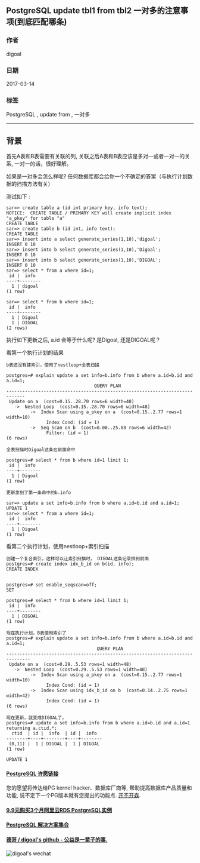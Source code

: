 ## PostgreSQL update tbl1 from tbl2 一对多的注意事项(到底匹配哪条)    
                                                                                                                  
### 作者                                                                                                                                                               
digoal                                                                                                             
                                                                                                                    
### 日期                                                                                                               
2017-03-14                                                                                                              
                                                                                                                
### 标签                                                                                                             
PostgreSQL , update from , 一对多                     
                                                                                                                  
----                                                                                                            
                                                                                                                     
## 背景                          
首先A表和B表需要有关联的列, 关联之后A表和B表应该是多对一或者一对一的关系, 一对一的话，很好理解。  
  
如果是一对多会怎么样呢? 任何数据库都会给你一个不确定的答案（与执行计划数据的扫描方法有关）  
  
测试如下 :   
  
```  
sar=> create table a (id int primary key, info text);  
NOTICE:  CREATE TABLE / PRIMARY KEY will create implicit index "a_pkey" for table "a"  
CREATE TABLE  
sar=> create table b (id int, info text);  
CREATE TABLE  
sar=> insert into a select generate_series(1,10),'digoal';  
INSERT 0 10  
sar=> insert into b select generate_series(1,10),'Digoal';  
INSERT 0 10  
sar=> insert into b select generate_series(1,10),'DIGOAL';  
INSERT 0 10  
sar=> select * from a where id=1;  
 id |  info    
----+--------  
  1 | digoal  
(1 row)  
  
sar=> select * from b where id=1;  
 id |  info    
----+--------  
  1 | Digoal  
  1 | DIGOAL  
(2 rows)  
```  
  
执行如下更新之后, a.id 会等于什么呢? 是Digoal, 还是DIGOAL呢？  
  
看第一个执行计划的结果  
  
```  
b表还没有建索引，使用了nestloop+全表扫描  
  
postgres=# explain update a set info=b.info from b where a.id=b.id and a.id=1;  
                                 QUERY PLAN                                    
-----------------------------------------------------------------------------  
 Update on a  (cost=0.15..28.70 rows=6 width=48)  
   ->  Nested Loop  (cost=0.15..28.70 rows=6 width=48)  
         ->  Index Scan using a_pkey on a  (cost=0.15..2.77 rows=1 width=10)  
               Index Cond: (id = 1)  
         ->  Seq Scan on b  (cost=0.00..25.88 rows=6 width=42)  
               Filter: (id = 1)  
(6 rows)  
  
全表扫描时Digoal这条在前面命中  
  
postgres=# select * from b where id=1 limit 1;  
 id |  info    
----+--------  
  1 | Digoal  
(1 row)  
  
更新拿到了第一条命中的b.info  
  
sar=> update a set info=b.info from b where a.id=b.id and a.id=1;  
UPDATE 1  
sar=> select * from a where id=1;  
 id |  info    
----+--------  
  1 | Digoal  
(1 row)  
```  
  
看第二个执行计划，使用nestloop+索引扫描  
  
```  
创建一个复合索引，这样可以让索引扫描时， DIGOAL这条记录排到前面  
postgres=# create index idx_b_id on b(id, info);  
CREATE INDEX  
  
  
postgres=# set enable_seqscan=off;  
SET  
  
postgres=# select * from b where id=1 limit 1;  
 id |  info    
----+--------  
  1 | DIGOAL  
(1 row)  
  
现在执行计划，B表使用索引了  
postgres=# explain update a set info=b.info from b where a.id=b.id and a.id=1;  
                                  QUERY PLAN                                     
-------------------------------------------------------------------------------  
 Update on a  (cost=0.29..5.53 rows=1 width=48)  
   ->  Nested Loop  (cost=0.29..5.53 rows=1 width=48)  
         ->  Index Scan using a_pkey on a  (cost=0.15..2.77 rows=1 width=10)  
               Index Cond: (id = 1)  
         ->  Index Scan using idx_b_id on b  (cost=0.14..2.75 rows=1 width=42)  
               Index Cond: (id = 1)  
(6 rows)  
  
现在更新，就变成DIGOAL了。  
postgres=# update a set info=b.info from b where a.id=b.id and a.id=1 returning a.ctid,*;  
  ctid  | id |  info  | id |  info    
--------+----+--------+----+--------  
 (0,11) |  1 | DIGOAL |  1 | DIGOAL  
(1 row)  
  
UPDATE 1  
```  
  
  
  

  
  
  
  
  
  
  
  
  
  
  
  
  
  
  
  
  
  
  
  
  
  
  
  
  
  
  
  
  
  
  
  
  
  
  
  
  
  
  
  
  
  
  
  
  
  
  
  
  
  
  
  
  
  
  
  
  
  
  
  
  
  
  
#### [PostgreSQL 许愿链接](https://github.com/digoal/blog/issues/76 "269ac3d1c492e938c0191101c7238216")
您的愿望将传达给PG kernel hacker、数据库厂商等, 帮助提高数据库产品质量和功能, 说不定下一个PG版本就有您提出的功能点. [开不开森](https://github.com/digoal/blog/issues/76 "269ac3d1c492e938c0191101c7238216").  
  
  
#### [9.9元购买3个月阿里云RDS PostgreSQL实例](https://www.aliyun.com/database/postgresqlactivity "57258f76c37864c6e6d23383d05714ea")
  
  
#### [PostgreSQL 解决方案集合](https://yq.aliyun.com/topic/118 "40cff096e9ed7122c512b35d8561d9c8")
  
  
#### [德哥 / digoal's github - 公益是一辈子的事.](https://github.com/digoal/blog/blob/master/README.md "22709685feb7cab07d30f30387f0a9ae")
  
  
![digoal's wechat](../pic/digoal_weixin.jpg "f7ad92eeba24523fd47a6e1a0e691b59")
  
